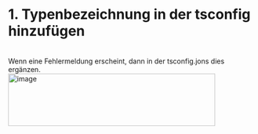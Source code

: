 # 1. Typenbezeichnung in der tsconfig hinzufügen
<br>
Wenn eine Fehlermeldung erscheint, dann in der tsconfig.jons dies ergänzen.
<br>
<img width="422" height="107" alt="image" src="https://github.com/user-attachments/assets/1fe9f46a-dd74-481b-8cc0-c517c85c3ac9" />
